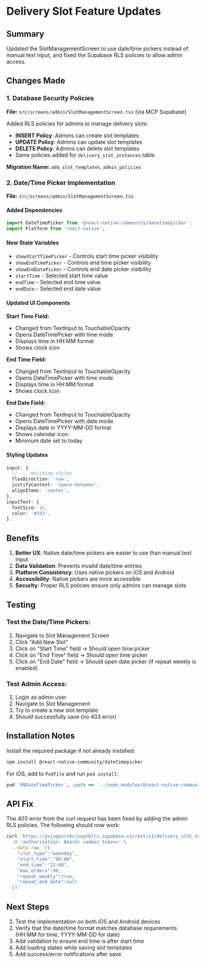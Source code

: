 # Delivery Slot Feature Updates

## Summary
Updated the SlotManagementScreen to use date/time pickers instead of manual text input, and fixed the Supabase RLS policies to allow admin access.

## Changes Made

### 1. Database Security Policies
**File:** `src/screens/admin/SlotManagementScreen.tsx` (via MCP Supabase)

Added RLS policies for admins to manage delivery slots:

- **INSERT Policy**: Admins can create slot templates
- **UPDATE Policy**: Admins can update slot templates  
- **DELETE Policy**: Admins can delete slot templates
- Same policies added for `delivery_slot_instances` table

**Migration Name:** `add_slot_templates_admin_policies`

### 2. Date/Time Picker Implementation

**File:** `src/screens/admin/SlotManagementScreen.tsx`

#### Added Dependencies
```typescript
import DateTimePicker from '@react-native-community/datetimepicker';
import Platform from 'react-native';
```

#### New State Variables
- `showStartTimePicker` - Controls start time picker visibility
- `showEndTimePicker` - Controls end time picker visibility
- `showEndDatePicker` - Controls end date picker visibility
- `startTime` - Selected start time value
- `endTime` - Selected end time value
- `endDate` - Selected end date value

#### Updated UI Components

**Start Time Field:**
- Changed from TextInput to TouchableOpacity
- Opens DateTimePicker with time mode
- Displays time in HH:MM format
- Shows clock icon

**End Time Field:**
- Changed from TextInput to TouchableOpacity  
- Opens DateTimePicker with time mode
- Displays time in HH:MM format
- Shows clock icon

**End Date Field:**
- Changed from TextInput to TouchableOpacity
- Opens DateTimePicker with date mode
- Displays date in YYYY-MM-DD format
- Shows calendar icon
- Minimum date set to today

#### Styling Updates
```typescript
input: {
  // ... existing styles
  flexDirection: 'row',
  justifyContent: 'space-between',
  alignItems: 'center',
},
inputText: {
  fontSize: 16,
  color: '#333',
},
```

## Benefits

1. **Better UX**: Native date/time pickers are easier to use than manual text input
2. **Data Validation**: Prevents invalid date/time entries
3. **Platform Consistency**: Uses native pickers on iOS and Android
4. **Accessibility**: Native pickers are more accessible
5. **Security**: Proper RLS policies ensure only admins can manage slots

## Testing

### Test the Date/Time Pickers:
1. Navigate to Slot Management Screen
2. Click "Add New Slot"
3. Click on "Start Time" field → Should open time picker
4. Click on "End Time" field → Should open time picker
5. Click on "End Date" field → Should open date picker (if repeat weekly is enabled)

### Test Admin Access:
1. Login as admin user
2. Navigate to Slot Management
3. Try to create a new slot template
4. Should successfully save (no 403 error)

## Installation Notes

Install the required package if not already installed:

```bash
npm install @react-native-community/datetimepicker
```

For iOS, add to `Podfile` and run `pod install`:
```ruby
pod 'RNDateTimePicker', :path => '../node_modules/@react-native-community/datetimepicker'
```

## API Fix

The 403 error from the curl request has been fixed by adding the admin RLS policies. The following should now work:

```bash
curl 'https://yvjxgoxrzkcjvuptblri.supabase.co/rest/v1/delivery_slot_templates' \
  -H 'authorization: Bearer <admin_token>' \
  --data-raw '[{
    "slot_type":"weekday",
    "start_time":"09:00",
    "end_time":"12:00",
    "max_orders":50,
    "repeat_weekly":true,
    "repeat_end_date":null
  }]'
```

## Next Steps

1. Test the implementation on both iOS and Android devices
2. Verify that the date/time format matches database requirements (HH:MM for time, YYYY-MM-DD for date)
3. Add validation to ensure end time is after start time
4. Add loading states while saving slot templates
5. Add success/error notifications after save
